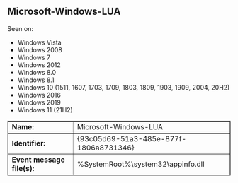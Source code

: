 ## Microsoft-Windows-LUA

Seen on:
* Windows Vista
* Windows 2008
* Windows 7
* Windows 2012
* Windows 8.0
* Windows 8.1
* Windows 10 (1511, 1607, 1703, 1709, 1803, 1809, 1903, 1909, 2004, 20H2)
* Windows 2016
* Windows 2019
* Windows 11 (21H2)

<table border="1" class="docutils">
  <tbody>
    <tr>
      <td><b>Name:</b></td>
      <td>Microsoft-Windows-LUA</td>
    </tr>
    <tr>
      <td><b>Identifier:</b></td>
      <td>{93c05d69-51a3-485e-877f-1806a8731346}</td>
    </tr>
    <tr>
      <td><b>Event message file(s):</b></td>
      <td>%SystemRoot%\system32\appinfo.dll</td>
    </tr>
  </tbody>
</table>

&nbsp;

